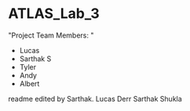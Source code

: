 # ATLAS_Lab_3
"Project Team Members: "
- Lucas
- Sarthak S
- Tyler
- Andy
- Albert

readme edited by Sarthak.
Lucas Derr
Sarthak Shukla
